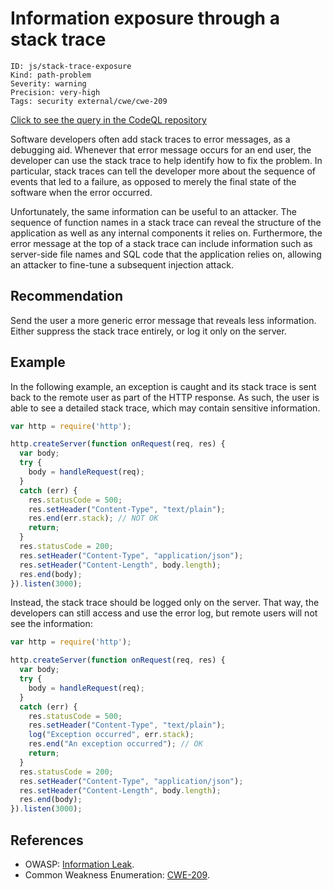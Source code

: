 # Information exposure through a stack trace

```
ID: js/stack-trace-exposure
Kind: path-problem
Severity: warning
Precision: very-high
Tags: security external/cwe/cwe-209

```
[Click to see the query in the CodeQL repository](https://github.com/github/codeql/tree/main/javascript/ql/src/Security/CWE-209/StackTraceExposure.ql)

Software developers often add stack traces to error messages, as a debugging aid. Whenever that error message occurs for an end user, the developer can use the stack trace to help identify how to fix the problem. In particular, stack traces can tell the developer more about the sequence of events that led to a failure, as opposed to merely the final state of the software when the error occurred.

Unfortunately, the same information can be useful to an attacker. The sequence of function names in a stack trace can reveal the structure of the application as well as any internal components it relies on. Furthermore, the error message at the top of a stack trace can include information such as server-side file names and SQL code that the application relies on, allowing an attacker to fine-tune a subsequent injection attack.


## Recommendation
Send the user a more generic error message that reveals less information. Either suppress the stack trace entirely, or log it only on the server.


## Example
In the following example, an exception is caught and its stack trace is sent back to the remote user as part of the HTTP response. As such, the user is able to see a detailed stack trace, which may contain sensitive information.


```javascript
var http = require('http');

http.createServer(function onRequest(req, res) {
  var body;
  try {
    body = handleRequest(req);
  }
  catch (err) {
    res.statusCode = 500;
    res.setHeader("Content-Type", "text/plain");
    res.end(err.stack); // NOT OK
    return;
  }
  res.statusCode = 200;
  res.setHeader("Content-Type", "application/json");
  res.setHeader("Content-Length", body.length);
  res.end(body);
}).listen(3000);

```
Instead, the stack trace should be logged only on the server. That way, the developers can still access and use the error log, but remote users will not see the information:


```javascript
var http = require('http');

http.createServer(function onRequest(req, res) {
  var body;
  try {
    body = handleRequest(req);
  }
  catch (err) {
    res.statusCode = 500;
    res.setHeader("Content-Type", "text/plain");
    log("Exception occurred", err.stack);
    res.end("An exception occurred"); // OK
    return;
  }
  res.statusCode = 200;
  res.setHeader("Content-Type", "application/json");
  res.setHeader("Content-Length", body.length);
  res.end(body);
}).listen(3000);

```

## References
* OWASP: [Information Leak](https://www.owasp.org/index.php/Information_Leak_(information_disclosure)).
* Common Weakness Enumeration: [CWE-209](https://cwe.mitre.org/data/definitions/209.html).